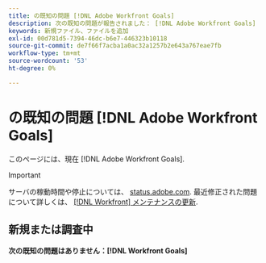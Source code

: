 ```yaml
---
title: の既知の問題 [!DNL Adobe Workfront Goals]
description: 次の既知の問題が報告されました： [!DNL Adobe Workfront Goals]
keywords: 新規ファイル、ファイルを追加
exl-id: 00d781d5-7394-46dc-b6e7-446323b10118
source-git-commit: de7f66f7acba1a0ac32a1257b2e643a767eae7fb
workflow-type: tm+mt
source-wordcount: '53'
ht-degree: 0%

---
```


# の既知の問題 [!DNL Adobe Workfront Goals]

このページには、現在 [!DNL Adobe Workfront Goals].

>[!IMPORTANT]
>
>サーバの稼動時間や停止については、 [status.adobe.com](https://status.adobe.com). 最近修正された問題について詳しくは、 [[!DNL Workfront] メンテナンスの更新](../maintenance/current-updates.md).

## 新規または調査中

**次の既知の問題はありません：[!DNL Workfront Goals]**

<!--


-->

